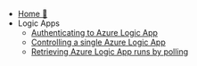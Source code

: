 <!-- markdownlint-disable -->

* [Home :house_with_garden:](/)
* Logic Apps
  * [Authenticating to Azure Logic App](logic-apps/logicapp-authentication.md)
  * [Controlling a single Azure Logic App](/logic-apps/control-single-logicapp.md)
  * [Retrieving Azure Logic App runs by polling](/logic-apps/polling-logicapp-runs.md)

